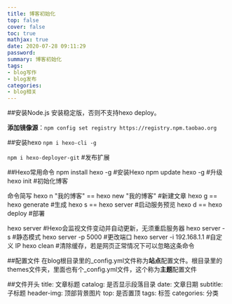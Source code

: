 ```yaml
---
title: 博客初始化
top: false
cover: false
toc: true
mathjax: true
date: 2020-07-28 09:11:29
password:
summary: 博客初始化
tags:
- blog写作
- blog发布
categories:
- blog相关
---
```


##安装Node.js
安装稳定版，否则不支持hexo deploy。

**添加镜像源**：`npm config set registry https://registry.npm.taobao.org`

##安装hexo
`npm i hexo-cli -g`

`npm i hexo-deployer-git` \#发布扩展

##Hexo常用命令
npm install hexo -g \#安装Hexo
npm update hexo -g \#升级
hexo init \#初始化博客

命令简写
hexo n "我的博客" == hexo new "我的博客" \#新建文章
hexo g == hexo generate \#生成
hexo s == hexo server \#启动服务预览
hexo d == hexo deploy \#部署

hexo server \#Hexo会监视文件变动并自动更新，无须重启服务器
hexo server -s \#静态模式
hexo server -p 5000 \#更改端口
hexo server -i 192.168.1.1 \#自定义 IP
hexo clean \#清除缓存，若是网页正常情况下可以忽略这条命令

##配置文件
在blog根目录里的_config.yml文件称为**站点**配置文件。根目录里的themes文件夹，里面也有个_config.yml文件，这个称为**主题**配置文件

##文件开头
title: 文章标题
catalog: 是否显示段落目录
date: 文章日期
subtitle: 子标题
header-img: 顶部背景图片
top: 是否置顶
tags: 标签
categories: 分类
